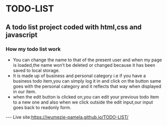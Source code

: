 # TODO-LIST
## A todo list project coded with html,css and javascript

### How my todo list work
- You can change the name to that of the present user and when my page is loaded,the name won’t be deleted or changed because it has been saved to local storage.
- It is made up of business and personal category i.e if you have a business todo item,you can simply log it in and click on the button same goes with the personal category and it reflects that way when displayed in our item.
-  when the edit button is clicked on,you can edit your previous todo item to a new one and also when we click outside the edit input,our input goes back to readonly form.

--- Live site:https://iwumezie-pamela.github.io/TODO-LIST/
